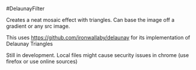 #DelaunayFilter

Creates a neat mosaic effect with triangles. Can base the image off a gradient or any src image.

This uses https://github.com/ironwallaby/delaunay for its implementation of Delaunay Triangles

Still in development. Local files might cause security issues in chrome (use firefox or use online sources)
